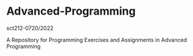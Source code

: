 # Advanced-Programming
sct212-0720/2022

A Repository for Programming Exercises and Assignments in Advanced Programming 
